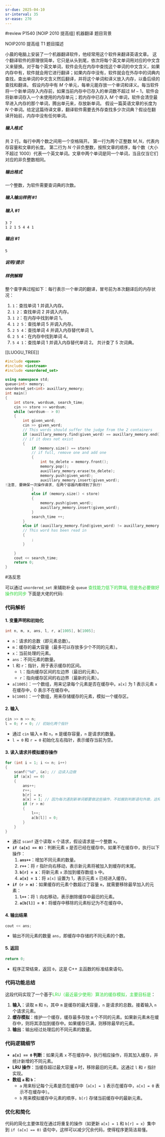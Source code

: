 ```yaml
---
sr-due: 2025-04-10
sr-interval: 35
sr-ease: 270
---
```


#review 
 P1540 [NOIP 2010 提高组] 机器翻译
 题目背景

NOIP2010 提高组 T1
 题目描述

小晨的电脑上安装了一个机器翻译软件，他经常用这个软件来翻译英语文章。
这个翻译软件的原理很简单，它只是从头到尾，依次将每个英文单词用对应的中文含义来替换。对于每个英文单词，软件会先在内存中查找这个单词的中文含义，如果内存中有，软件就会用它进行翻译；如果内存中没有，软件就会在外存中的词典内查找，查出单词的中文含义然后翻译，并将这个单词和译义放入内存，以备后续的查找和翻译。
假设内存中有 $M$ 个单元，每单元能存放一个单词和译义。每当软件将一个新单词存入内存前，如果当前内存中已存入的单词数不超过 $M-1$，软件会将新单词存入一个未使用的内存单元；若内存中已存入 $M$ 个单词，软件会清空最早进入内存的那个单词，腾出单元来，存放新单词。
假设一篇英语文章的长度为 $N$ 个单词。给定这篇待译文章，翻译软件需要去外存查找多少次词典？假设在翻译开始前，内存中没有任何单词。

##### 输入格式
共 $2$ 行。每行中两个数之间用一个空格隔开。
第一行为两个正整数 $M,N$，代表内存容量和文章的长度。
第二行为 $N$ 个非负整数，按照文章的顺序，每个数（大小不超过 $1000$）代表一个英文单词。文章中两个单词是同一个单词，当且仅当它们对应的非负整数相同。
##### 输出格式
一个整数，为软件需要查词典的次数。
##### 输入输出样例 #1
##### 输入 #1
```
3 7
1 2 1 5 4 4 1
```
##### 输出 #1
```
5
```
##### 说明/提示
##### 样例解释
整个查字典过程如下：每行表示一个单词的翻译，冒号前为本次翻译后的内存状况：
1. `1`：查找单词 1 并调入内存。
2. `1 2`：查找单词 2 并调入内存。
3. `1 2`：在内存中找到单词 1。
4. `1 2 5`：查找单词 5 并调入内存。
5. `2 5 4`：查找单词 4 并调入内存替代单词 1。
6. `2 5 4`：在内存中找到单词 4。
7. `5 4 1`：查找单词 1 并调入内存替代单词 2。
共计查了 $5$ 次词典。

[[LUOGU_TREE]]

```cpp
#include <queue>
#include <iostream>
#include <unordered_set>
  
using namespace std;
queue<int> memory;
unordered_set<int> auxillary_memory;
int main()
{
    int store, wordsum, search_time;
    cin >> store >> wordsum;
    while (wordsum-- > 0)
    {
        int given_word;
        cin >> given_word;
        // This words should suffer the judge from the 2 containers
        if (auxillary_memory.find(given_word) == auxillary_memory.end())
        // if it does not exist
        {
            if (memory.size() == store)
            // if full, remove one and add one
            {
                int to_delete = memory.front();
                memory.pop();
                auxillary_memory.erase(to_delete);
                memory.push(given_word);
                auxillary_memory.insert(given_word);
!注意, 要确保一次操作请求, 在两个容器内都得到了执行!
            }
            else if (memory.size() < store)
            {
                memory.push(given_word);
                auxillary_memory.insert(given_word);
            }
            search_time ++;
        }
        else if (auxillary_memory.find(given_word) != auxillary_memory.end())
        // This word has been read in
        {
            ;
        }
  
    }
    cout << search_time;
    return 0;
}
```

#洛反思 

可以通过 `unordered_set` 来辅助补全 `queue` <font color="#31d83b">查找能力低下的弊端, 但是务必要做好操作的同步</font>
下面是大佬的代码:
### 代码解析

#### 1. **变量声明和初始化**

```cpp
int n, m, x, ans, l, r, a[1005], b[1005];
```

- `n`：请求的总数（即元素总数）。
- `m`：缓存的最大容量（最多可以存放多少个不同的元素）。
- `x`：当前处理的元素。
- `ans`：不同元素的数量。
- `l` 和 `r`：指针，用于表示缓存的区间。
    - `l`：指向缓存区间的左边界（最旧的元素）。
    - `r`：指向缓存区间的右边界（最新的元素）。
- `a[1005]`：一个数组，用来记录每个元素是否在缓存中。`a[x]` 为 1 表示元素 `x` 在缓存中，0 表示不在缓存中。
- `b[1005]`：一个数组，用来存储缓存的元素，模拟一个缓存区。

#### 2. **输入**

```cpp
cin >> m >> n;
l = 0; r = 0; // 初始化两个指针
```

- 通过 `cin` 输入 `m` 和 `n`，`m` 是缓存容量，`n` 是请求的数量。
- `l = 0` 和 `r = 0` 初始化左右指针，表示缓存当前为空。

#### 3. **读入请求并模拟缓存操作**

```cpp
for (int i = 1; i <= n; i++)
{
    scanf("%d", &x); // 边读入边做
    if (a[x] == 0)
    {
        ans++;
        r++;
        b[r] = x;
        a[x] = 1; // 因为每次遇到新单词都要做这些操作，不如搬到判断语句外做，这样程序更简洁
        if (r > m)
        {
            l++;
            a[b[l]] = 0;
        }
    }
}
```

- 通过 `scanf` 逐个读取 `n` 个请求，假设请求是一个整数 `x`。
- **`if (a[x] == 0)`**：判断元素 `x` 是否已经在缓存中。如果不在缓存中，执行以下操作：
    1. **`ans++`**：增加不同元素的数量。
    2. **`r++`**：将 `r` 指针向右移动，表示新元素将被加入到缓存的末尾。
    3. **`b[r] = x`**：将新元素 `x` 添加到缓存数组 `b` 中。
    4. **`a[x] = 1`**：将 `a[x]` 设置为 1，表示元素 `x` 已经进入缓存。
- **`if (r > m)`**：如果缓存的元素个数超过了容量 `m`，就需要移除最早加入的元素：
    1. **`l++`**：将 `l` 向右移动，表示删除缓存中最旧的元素。
    2. **`a[b[l]] = 0`**：将缓存中移除的元素标记为不在缓存中。

#### 4. **输出结果**

```cpp
cout << ans;
```

- 输出不同元素的数量 `ans`，即缓存中存储的不同元素的个数。

#### 5. **返回**

```cpp
return 0;
```

- 程序正常结束，返回 `0`，这是 C++ 主函数的标准结束语句。

### 代码功能总结

这段代码实现了一个基于<font color="#31d83b">LRU（最近最少使用）算法的缓存模拟，主要目标是</font>：

1. **输入**：读取 `m` 和 `n`，其中 `m` 是缓存的最大容量，`n` 是请求的总数。接着输入 `n` 个请求元素。
2. **缓存模拟**：维护一个缓存，缓存最多存放 `m` 个不同的元素。如果新元素未在缓存中，则将其添加到缓存中。如果缓存已满，则移除最早的元素。
3. **输出**：输出经过处理后的不同元素的数量。

### 代码逻辑细节

- **`a[x] == 0` 判断**：如果元素 `x` 不在缓存中，执行相应操作，将其加入缓存，并统计新增的不同元素。
- **LRU 操作**：当缓存超过最大容量 `m` 时，移除最旧的元素。这通过 `l` 和 `r` 指针实现。
- **数组 `a` 和 `b`**：
    - `a` 用来标记每个元素是否在缓存中（`a[x] = 1` 表示在缓存中，`a[x] = 0` 表示不在缓存中）。
    - `b` 用来模拟缓存中元素的顺序，`b[r]` 存储当前缓存中的最新元素。

### 优化和简化

代码的简化主要体现在通过将重复的操作（如更新 `a[x] = 1` 和 `b[r] = x`）集中到 `if (a[x] == 0)` 语句中，这样可以减少冗余代码，使得程序更简洁易懂。